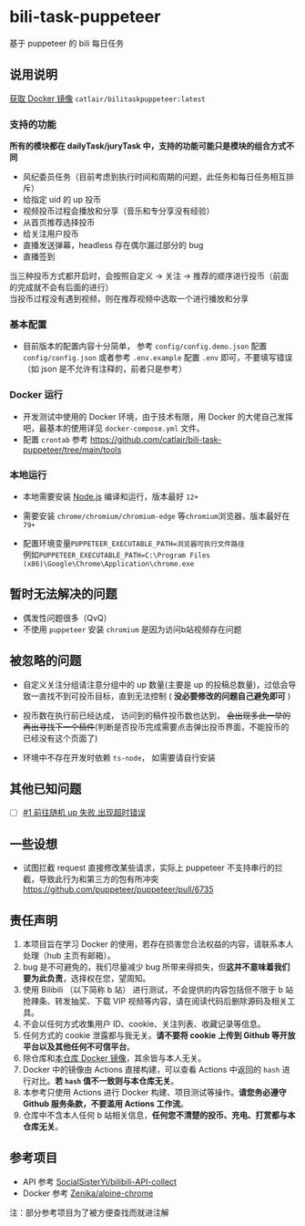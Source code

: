 # bili-task-puppeteer

基于 puppeteer 的 bili 每日任务

## 说用说明

[获取 Docker 镜像](https://registry.hub.docker.com/repository/docker/catlair/bilitaskpuppeteer) `catlair/bilitaskpuppeteer:latest`

### 支持的功能

**所有的模块都在 dailyTask/juryTask 中，支持的功能可能只是模块的组合方式不同**

- 风纪委员任务（目前考虑到执行时间和周期的问题，此任务和每日任务相互排斥）
- 给指定 uid 的 up 投币
- 视频投币过程会播放和分享（音乐和专分享没有经验）
- 从首页推荐选择投币
- 给关注用户投币
- 直播发送弹幕，headless 存在偶尔漏过部分的 bug
- 直播签到

当三种投币方式都开启时，会按照自定义 -> 关注 -> 推荐的顺序进行投币（前面的完成就不会有后面的进行）  
当投币过程没有遇到视频，则在推荐视频中选取一个进行播放和分享

### 基本配置

- 目前版本的配置内容十分简单， 参考 `config/config.demo.json` 配置 `config/config.json` 或者参考 `.env.example` 配置 `.env` 即可，不要填写错误（如 json 是不允许有注释的，前者只是参考）

### Docker 运行

- 开发测试中使用的 Docker 环境，由于技术有限，用 Docker 的大佬自己发挥吧，最基本的使用详见 `docker-compose.yml` 文件。
- 配置 `crontab` 参考 <https://github.com/catlair/bili-task-puppeteer/tree/main/tools>

### 本地运行

- 本地需要安装 [Node.js](https://nodejs.org/zh-cn/) 编译和运行，版本最好 `12+`

- 需要安装 `chrome/chromium/chromium-edge` 等`chromium`浏览器，版本最好在 `79+`

- 配置环境变量`PUPPETEER_EXECUTABLE_PATH=浏览器可执行文件路径`  
  例如`PUPPETEER_EXECUTABLE_PATH=C:\Program Files (x86)\Google\Chrome\Application\chrome.exe`

## 暂时无法解决的问题

- 偶发性问题很多（QvQ）
- 不使用 `puppeteer` 安装 `chromium` 是因为访问b站视频存在问题

## 被忽略的问题

- 自定义关注分组请注意分组中的 up 数量(主要是 up 的投稿总数量)，过低会导致一直找不到可投币目标，直到无法控制 ( **没必要修改的问题自己避免即可** )

- 投币数在执行前已经达成， 访问到的稿件投币数也达到， ~~会出现多此一举的再出寻找下一个稿件~~(判断是否投币完成需要点击弹出投币界面，不能投币的已经没有这个页面了)

- 环境中不存在开发时依赖 `ts-node`， 如需要请自行安装

## 其他已知问题

- [ ] [#1 前往随机 up 失败,出现超时错误](https://github.com/catlair/bili-task-puppeteer/issues/1)

## 一些设想

- 试图拦截 request 直接修改某些请求，实际上 puppeteer 不支持串行的拦截，导致此行为和第三方的包有所冲突
  <https://github.com/puppeteer/puppeteer/pull/6735>

## 责任声明

1. 本项目旨在学习 Docker 的使用，若存在损害您合法权益的内容，请联系本人处理（hub 主页有邮箱）。
2. bug 是不可避免的，我们尽量减少 bug 所带来得损失，但**这并不意味着我们要为此负责**，选择权在您，望周知。
3. 使用 Bilibili （以下简称 b 站） 进行测试，不会提供的内容包括但不限于 b 站抢辣条、转发抽奖、下载 VIP 视频等内容，请在阅读代码后删除源码及相关工具。
4. 不会以任何方式收集用户 ID、cookie、关注列表、收藏记录等信息。
5. 任何方式的 cookie 泄露都与我无关。**请不要将 cookie 上传到 Github 等开放平台以及其他任何不可信平台**。
6. 除仓库和[本仓库 Docker 镜像](https://registry.hub.docker.com/repository/docker/catlair/bilitaskpuppeteer)，其余皆与本人无关。
7. Docker 中的镜像由 Actions 直接构建，可以查看 Actions 中返回的 `hash` 进行对比。**若 `hash` 值不一致则与本仓库无关**。
8. 本参考只使用 Actions 进行 Docker 构建、项目测试等操作。**请您务必遵守 Github 服务条款，不要滥用 Actions 工作流**。
9. 仓库中不含本人任何 b 站相关信息，**任何您不清楚的投币、充电、打赏都与本仓库无关**。

## 参考项目

- API 参考 [SocialSisterYi/bilibili-API-collect](https://github.com/SocialSisterYi/bilibili-API-collect)
- Docker 参考 [Zenika/alpine-chrome](https://github.com/Zenika/alpine-chrome)

注：部分参考项目为了被方便查找而就进注解
